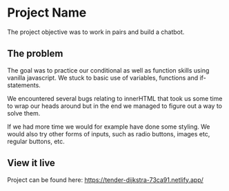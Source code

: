 # Project Name

The project objective was to work in pairs and build a chatbot.

## The problem

The goal was to practice our conditional as well as function skills using vanilla javascript. We stuck to basic use of variables, functions and if-statements.

We encountered several bugs relating to innerHTML that took us some time to wrap our heads around but in the end we managed to figure out a way to solve them.

If we had more time we would for example have done some styling. We would also try other forms of inputs, such as radio buttons, images etc, regular buttons, etc.

## View it live

Project can be found here:
https://tender-dijkstra-73ca91.netlify.app/
